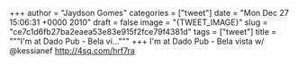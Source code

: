 
+++
author = "Jaydson Gomes"
categories = ["tweet"]
date = "Mon Dec 27 15:06:31 +0000 2010"
draft = false
image = "{TWEET_IMAGE}"
slug = "ce7c1d6fb27ba2eaea53e83e915f2fce79f4381d"
tags = ["tweet"]
title = """I'm at Dado Pub - Bela vi..."""
+++
I'm at Dado Pub - Bela vista w/ @kessianef http://4sq.com/hrf7ra
